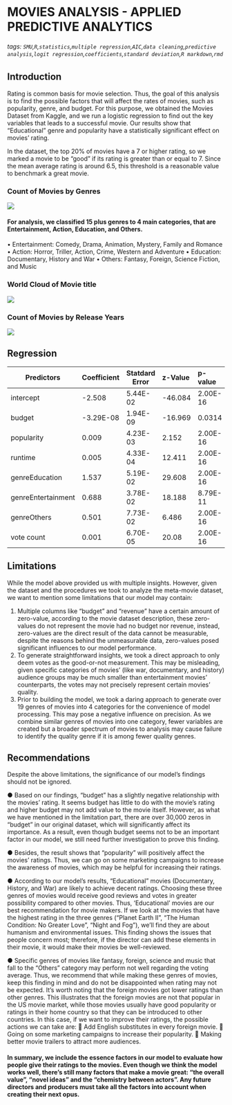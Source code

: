 # MOVIES ANALYSIS - APPLIED PREDICTIVE ANALYTICS
###### tags: `SMU`,`R`,`statistics`,`multiple regression`,`AIC`,`data cleaning`,`predictive analysis`,`logit regression`,`coefficients`,`standard deviation`,`R markdown`,`rmd`
## Introduction

Rating is common basis for movie selection. Thus, the goal of this analysis is to find the possible factors that will affect the rates of movies, such as popularity, genre, and budget. For this purpose, we obtained the Movies Dataset from Kaggle, and we run a logistic regression to find out the key variables that leads to a successful movie. Our results show that “Educational” genre and popularity have a statistically significant effect on movies’ rating.

In the dataset, the top 20% of movies have a 7 or higher rating, so we marked a movie to be “good” if its rating is greater than or equal to 7. Since the mean average rating is around 6.5, this threshold is a reasonable value to benchmark a great movie. 

### Count of Movies by Genres
![](https://i.imgur.com/nAn0wA4.png)
#### For analysis, we classified 15 plus genres to 4 main categories, that are Entertainment, Action, Education, and Others.
•	Entertainment: Comedy, Drama, Animation, Mystery, Family and Romance
•	Action: Horror, Triller, Action, Crime, Western and Adventure
•	Education: Documentary, History and War
•	Others: Fantasy, Foreign, Science Fiction, and Music


### World Cloud of Movie title
![](https://i.imgur.com/LsAC75N.png)

### Count of Movies by Release Years
![](https://i.imgur.com/NDOX0u7.png)

## Regression



| Predictors         | Coefficient | Statdard Error | z-Value | p-value  |
| ------------------ |:----------- | -------------- |:------- |:-------- |
| intercept          | -2.508      | 5.44E-02       | -46.084 | 2.00E-16 |
| budget             | -3.29E-08   | 1.94E-09       | -16.969 | 0.0314   |
| popularity         | 0.009       | 4.23E-03       | 2.152   | 2.00E-16 |
| runtime            | 0.005       | 4.33E-04       | 12.411  | 2.00E-16 |
| genreEducation     | 1.537       | 5.19E-02       | 29.608  | 2.00E-16 |
| genreEntertainment | 0.688       | 3.78E-02       | 18.188  | 8.79E-11 |
| genreOthers        | 0.501       | 7.73E-02       | 6.486   | 2.00E-16 |
| vote count         | 0.001       | 6.70E-05       | 20.08   | 2.00E-16 |

## Limitations
While the model above provided us with multiple insights. However, given the dataset and the procedures we took to analyze the meta-movie dataset, we want to mention some limitations that our model may contain:
1.	Multiple columns like “budget” and “revenue” have a certain amount of zero-value, according to the movie dataset description, these zero-values do not represent the movie had no budget nor revenue, instead, zero-values are the direct result of the data cannot be measurable, despite the reasons behind the unmeasurable data, zero-values posed significant influences to our model performance.
2.	To generate straightforward insights, we took a direct approach to only deem votes as the good-or-not measurement. This may be misleading, given specific categories of movies’ (like war, documentary, and history) audience groups may be much smaller than entertainment movies’ counterparts, the votes may not precisely represent certain movies’ quality.
3.	Prior to building the model, we took a daring approach to generate over 19 genres of movies into 4 categories for the convenience of model processing. This may pose a negative influence on precision. As we combine similar genres of movies into one category, fewer variables are created but a broader spectrum of movies to analysis may cause failure to identify the quality genre if it is among fewer quality genres.


## Recommendations
Despite the above limitations, the significance of our model’s findings should not be ignored.

●	Based on our findings, “budget” has a slightly negative relationship with the movies’ rating. It seems budget has little to do with the movie’s rating and higher budget may not add value to the movie itself. However, as what we have mentioned in the limitation part, there are over 30,000 zeros in “budget” in our original dataset, which will significantly affect its importance. As a result, even though budget seems not to be an important factor in our model, we still need further investigation to prove this finding.

●	Besides, the result shows that “popularity” will positively affect the movies’ ratings. Thus, we can go on some marketing campaigns to increase the awareness of movies, which may be helpful for increasing their ratings.

●	According to our model’s results, “Educational” movies (Documentary, History, and War) are likely to achieve decent ratings. Choosing these three genres of movies would receive good reviews and votes in greater possibility compared to other movies. Thus, ‘Educational’ movies are our best recommendation for movie makers. If we look at the movies that have the highest rating in the three genres (“Planet Earth II”, “The Human Condition: No Greater Love”, “Night and Fog”), we’ll find they are about humanism and environmental issues. This finding shows the issues that people concern most; therefore, if the director can add these elements in their movie, it would make their movies be well-reviewed. 

●	Specific genres of movies like fantasy, foreign, science and music that fall to the “Others” category may perform not well regarding the voting average. Thus, we recommend that while making these genres of movies, keep this finding in mind and do not be disappointed when rating may not be expected. It’s worth noting that the foreign movies got lower ratings than other genres. This illustrates that the foreign movies are not that popular in the US movie market, while those movies usually have good popularity or ratings in their home country so that they can be introduced to other countries. In this case, if we want to improve their ratings, the possible actions we can take are:
	Add English substitutes in every foreign movie.
	Going on some marketing campaigns to increase their popularity.
	Making better movie trailers to attract more audiences.

#### In summary, we include the essence factors in our model to evaluate how people give their ratings to the movies. Even though we think the model works well, there’s still many factors that make a movie great: “the overall value”, “novel ideas” and the “chemistry between actors”. Any future directors and producers must take all the factors into account when creating their next opus. 
